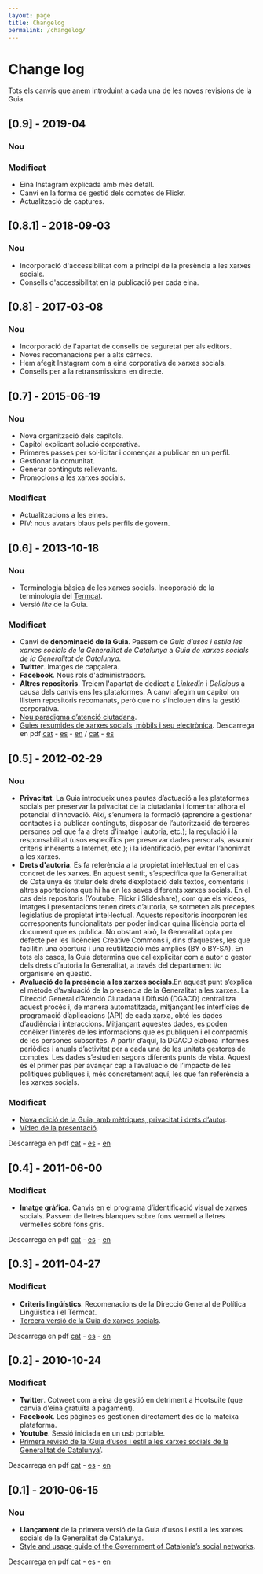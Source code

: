 ```yaml
---
layout: page
title: Changelog
permalink: /changelog/
---
```

# Change log
Tots els canvis que anem introduint a cada una de les noves revisions de la Guia.

## [0.9] - 2019-04
### Nou

### Modificat
- Eina Instagram explicada amb més detall.
- Canvi en la forma de gestió dels comptes de Flickr.
- Actualització de captures.

## [0.8.1] - 2018-09-03
### Nou
- Incorporació d'accessibilitat com a principi de la presència a les xarxes socials.  
- Consells d'accessibilitat en la publicació per cada eina.  

## [0.8] - 2017-03-08
### Nou
- Incorporació de l'apartat de consells de seguretat per als editors.
- Noves recomanacions per a alts càrrecs.
- Hem afegit Instagram com a eina corporativa de xarxes socials.
- Consells per a la retransmissions en directe.

## [0.7] - 2015-06-19
### Nou
- Nova organització dels capítols.
- Capítol explicant solució corporativa.
- Primeres passes per sol·licitar i començar a publicar en un perfil.
- Gestionar la comunitat.
- Generar continguts rellevants.
- Promocions a les xarxes socials.

### Modificat
- Actualitzacions a les eines.
- PIV: nous avatars blaus pels perfils de govern.

## [0.6] - 2013-10-18
### Nou
- Terminologia bàsica de les xarxes socials. Incoporació de la terminologia del [Termcat](http://www.termcat.cat/ca/Diccionaris_En_Linia/156/Presentacio/).
- Versió *lite* de la Guia.

### Modificat
- Canvi de **denominació de la Guia**. Passem de *Guia d’usos i estila les xarxes socials de la Generalitat de Catalunya* a *Guia de xarxes socials de la Generalitat de Catalunya*.
- **Twitter**. Imatges de capçalera.
- **Facebook**. Nous rols d'administradors.
- **Altres repositoris**. Treiem l'apartat de dedicat a *Linkedin* i *Delicious* a causa dels canvis ens les plataformes. A canvi afegim un capítol on llistem repositoris recomanats, però que no s'inclouen dins la gestió corporativa.
- [Nou paradigma d’atenció ciutadana](http://blocs.gencat.cat/blocs/AppPHP/gencat/2013/10/18/nou-paradigma-d%E2%80%99atencio-ciutadana/).
- [Guies resumides de xarxes socials, mòbils i seu electrònica](http://blocs.gencat.cat/blocs/AppPHP/gencat/2013/10/23/guies-resumides-de-xarxes-socials-mobils-i-seu-electronica/).
Descarrega en pdf [cat](/assets/pdf/v06_guia_usos_xarxa_cat.pdf) - [es](/assets/pdf/v06_guia_usos_xarxa_es.pdf) - [en](/assets/pdf/v06_guia_usos_xarxa_en.pdf) / [cat](/assets/pdf/v06_guia_usos_xarxa_lite_cat.pdf) - [es](/assets/pdf/v06_guia_usos_xarxa_lite_es.pdf)

## [0.5] - 2012-02-29
### Nou
- **Privacitat**. La Guia introdueix unes pautes d’actuació a les plataformes socials per preservar la privacitat de la ciutadania i fomentar alhora el potencial d’innovació. Així, s’enumera la formació (aprendre a gestionar contactes i a publicar continguts, disposar de l’autorització de terceres persones pel que fa a drets d’imatge i autoria, etc.); la regulació i la responsabilitat (usos específics per preservar dades personals, assumir criteris inherents a Internet, etc.); i la identificació, per evitar l’anonimat a les xarxes.
- **Drets d'autoria**. Es fa referència a la propietat intel·lectual en el cas concret de les xarxes. En aquest sentit, s’especifica que la Generalitat de Catalunya és titular dels drets d’explotació dels textos, comentaris i altres aportacions que hi ha en les seves diferents xarxes socials. En el cas dels repositoris (Youtube, Flickr i Slideshare), com que els vídeos, imatges i presentacions tenen drets d’autoria, se sotmeten als preceptes legislatius de propietat intel·lectual. Aquests repositoris incorporen les corresponents funcionalitats per poder indicar quina llicència porta el document que es publica. No obstant això, la Generalitat opta per defecte per les llicències Creative Commons i, dins d’aquestes, les que facilitin una obertura i una reutilització més àmplies (BY o BY-SA). En tots els casos, la Guia determina que cal explicitar com a autor o gestor dels drets d’autoria la Generalitat, a través del departament i/o organisme en qüestió.
- **Avaluació de la presència a les xarxes socials**.En aquest punt s’explica el mètode d’avaluació de la presència de la Generalitat a les xarxes. La Direcció General d’Atenció Ciutadana i Difusió (DGACD) centralitza aquest procés i, de manera automatitzada, mitjançant les interfícies de programació d’aplicacions (API) de cada xarxa, obté les dades d’audiència i interaccions. Mitjançant aquestes dades, es poden conèixer l’interès de les informacions que es publiquen i el compromís de les persones subscrites. A partir d’aquí, la DGACD elabora informes periòdics i anuals d’activitat per a cada una de les unitats gestores de comptes. Les dades s’estudien segons diferents punts de vista. Aquest és el primer pas per avançar cap a l’avaluació de l’impacte de les polítiques públiques i, més concretament aquí, les que fan referència a les xarxes socials.

### Modificat
- [Nova edició de la Guia, amb mètriques, privacitat i drets d’autor](http://blocs.gencat.cat/blocs/AppPHP/gencat/2012/02/29/nova-edicio-de-la-guia-amb-metriques-privacitat-i-drets-dautor/).
- [Vídeo de la presentació](https://www.youtube.com/watch?v=bBMozUkI-hE).

Descarrega en pdf [cat](/assets/pdf/v05_guia_usos_xarxa_cat.pdf) - [es](/assets/pdf/v05_guia_usos_xarxa_es.pdf) - [en](/assets/pdf/v05_guia_usos_xarxa_en.pdf)

## [0.4] - 2011-06-00
### Modificat
- **Imatge gràfica**. Canvis en el programa d’identificació visual de xarxes socials. Passem de lletres blanques sobre fons vermell a lletres vermelles sobre fons gris.

Descarrega en pdf [cat](/assets/pdf/v04_guia_usos_xarxa_cat.pdf) - [es](/assets/pdf/v04_guia_usos_xarxa_es.pdf) - [en](/assets/pdf/v04_guia_usos_xarxa_en.pdf)

## [0.3] - 2011-04-27
### Modificat
- **Criteris lingüístics**. Recomenacions de la Direcció General de Política Lingüística i el Termcat.
- [Tercera versió de la Guia de xarxes socials](http://blocs.gencat.cat/blocs/AppPHP/gencat/2011/04/27/tercera-versio-de-la-guia-de-xarxes-socials/).

Descarrega en pdf [cat](/assets/pdf/v03_guia_usos_xarxa_cat.pdf) - [es](/assets/pdf/v03_guia_usos_xarxa_es.pdf) - [en](/assets/pdf/v03_guia_usos_xarxa_en.pdf)

## [0.2] - 2010-10-24
### Modificat
- **Twitter**. Cotweet com a eina de gestió en detriment a Hootsuite (que canvia d'eina gratuïta a pagament).
- **Facebook**. Les pàgines es gestionen directament des de la mateixa plataforma.
- **Youtube**. Sessió iniciada en un usb portable.
- [Primera revisió de la ‘Guia d’usos i estil a les xarxes socials de la Generalitat de Catalunya’](http://blocs.gencat.cat/blocs/AppPHP/gencat/2010/11/24/primera-revisio-de-la-guia-d%E2%80%99usos-i-estil-a-les-xarxes-socials-de-la-generalitat-de-catalunyapreliminary-review-of-the-style-and-usage-guide-of-the-government-of-catalonia%E2%80%99s-soci/).

Descarrega en pdf [cat](/assets/pdf/v02_guia_usos_xarxa_cat.pdf) - [es](/assets/pdf/v02_guia_usos_xarxa_es.pdf) - [en](/assets/pdf/v02_guia_usos_xarxa_en.pdf)

## [0.1] - 2010-06-15
### Nou
- **Llançament** de la primera versió de la Guia d'usos i estil a les xarxes socials de la Generalitat de Catalunya.
- [Style and usage guide of the Government of Catalonia’s social networks](http://blocs.gencat.cat/blocs/AppPHP/gencat/guia-d%E2%80%99usos-i-estil-a-les-xarxes-socials-de-la-generalitatstyle-and-usage-guide-of-the-government-of-catalonia%E2%80%99s-social-networks-guia-de-usos-y-estilo-en-las-redes-sociales-d_3076_eng/).

Descarrega en pdf [cat](/assets/pdf/v01_guia_usos_xarxa_cat.pdf) - [es](/assets/pdf/v01_guia_usos_xarxa_es.pdf) - [en](/assets/pdf/v01_guia_usos_xarxa_en.pdf)

